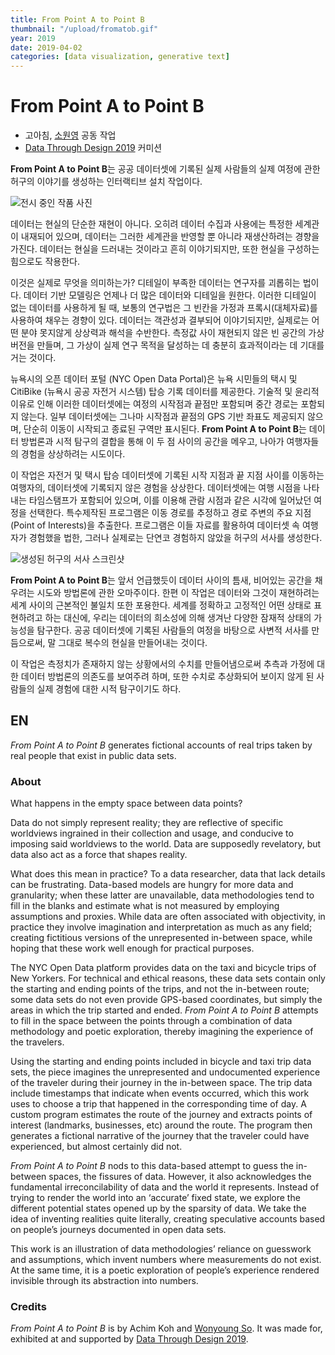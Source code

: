 ```yaml
---
title: From Point A to Point B
thumbnail: "/upload/fromatob.gif"
year: 2019
date: 2019-04-02
categories: [data visualization, generative text]
---
```


# From Point A to Point B

- 고아침, [소원영](https://wonyoung.so) 공동 작업
- [Data Through Design 2019](http://2019.datathroughdesign.com/) 커미션

**From Point A to Point B**는 공공 데이터셋에 기록된 실제 사람들의 실제 여정에 관한 허구의 이야기를 생성하는 인터랙티브 설치 작업이다.

![전시 중인 작품 사진](/upload/fromatob-installation.jpg)

데이터는 현실의 단순한 재현이 아니다. 오히려 데이터 수집과 사용에는 특정한 세계관이 내재되어 있으며, 데이터는 그러한 세계관을 반영할 뿐 아니라 재생산하려는 경향을 가진다. 데이터는 현실을 드러내는 것이라고 흔히 이야기되지만, 또한 현실을 구성하는 힘으로도 작용한다.

이것은 실제로 무엇을 의미하는가? 디테일이 부족한 데이터는 연구자를 괴롭히는 법이다. 데이터 기반 모델링은 언제나 더 많은 데이터와 디테일을 원한다. 이러한 디테일이 없는 데이터를 사용하게 될 때, 보통의 연구법은 그 빈칸을 가정과 프록시(대체자료)를 사용하여 채우는 경향이 있다. 데이터는 객관성과 결부되어 이야기되지만, 실제로는 어떤 분야 못지않게 상상력과 해석을 수반한다. 측정값 사이 재현되지 않은 빈 공간의 가상 버전을 만들며, 그 가상이 실제 연구 목적을 달성하는 데 충분히 효과적이라는 데 기대를 거는 것이다.

뉴욕시의 오픈 데이터 포털 (NYC Open Data Portal)은 뉴욕 시민들의 택시 및 CitiBike (뉴욕시 공공 자전거 시스템) 탑승 기록 데이터를 제공한다. 기술적 및 윤리적 이유로 인해 이러한 데이터셋에는 여정의 시작점과 끝점만 포함되며 중간 경로는 포함되지 않는다. 일부 데이터셋에는 그나마 시작점과 끝점의 GPS 기반 좌표도 제공되지 않으며, 단순히 이동이 시작되고 종료된 구역만 표시된다. **From Point A to Point B**는 데이터 방법론과 시적 탐구의 결합을 통해 이 두 점 사이의 공간을 메우고, 나아가 여행자들의 경험을 상상하려는 시도이다.

이 작업은 자전거 및 택시 탑승 데이터셋에 기록된 시작 지점과 끝 지점 사이를 이동하는 여행자의, 데이터셋에 기록되지 않은 경험을 상상한다. 데이터셋에는 여행 시점을 나타내는 타임스탬프가 포함되어 있으며, 이를 이용해 관람 시점과 같은 시각에 일어났던 여정을 선택한다. 특수제작된 프로그램은 이동 경로를 추정하고 경로 주변의 주요 지점(Point of Interests)을 추출한다. 프로그램은 이들 자료를 활용하여 데이터셋 속 여행자가 경험했을 법한, 그러나 실제로는 단연코 경험하지 않았을 허구의 서사를 생성한다.

![생성된 허구의 서사 스크린샷](/upload/fromatob-pdf.png)

**From Point A to Point B**는 앞서 언급했듯이 데이터 사이의 틈새, 비어있는 공간을 채우려는 시도와 방법론에 관한 오마주이다. 한편 이 작업은 데이터와 그것이 재현하려는 세계 사이의 근본적인 불일치 또한 포용한다. 세계를 정확하고 고정적인 어떤 상태로 표현하려고 하는 대신에, 우리는 데이터의 희소성에 의해 생겨난 다양한 잠재적 상태의 가능성을 탐구한다. 공공 데이터셋에 기록된 사람들의 여정을 바탕으로 사변적 서사를 만듬으로써, 말 그대로 복수의 현실을 만들어내는 것이다.

이 작업은 측정치가 존재하지 않는 상황에서의 수치를 만들어냄으로써 추측과 가정에 대한 데이터 방법론의 의존도를 보여주려 하며, 또한 수치로 추상화되어 보이지 않게 된 사람들의 실제 경험에 대한 시적 탐구이기도 하다.

## EN

_From Point A to Point B_ generates fictional accounts of real trips taken by real people that exist in public data sets.

### About

What happens in the empty space between data points?

Data do not simply represent reality; they are reflective of specific worldviews ingrained in their collection and usage, and conducive to imposing said worldviews to the world. Data are supposedly revelatory, but data also act as a force that shapes reality.

What does this mean in practice? To a data researcher, data that lack details can be frustrating. Data-based models are hungry for more data and granularity; when these latter are unavailable, data methodologies tend to fill in the blanks and estimate what is not measured by employing assumptions and proxies. While data are often associated with objectivity, in practice they involve imagination and interpretation as much as any field; creating fictitious versions of the unrepresented in-between space, while hoping that these work well enough for practical purposes. 

The NYC Open Data platform provides data on the taxi and bicycle trips of New Yorkers. For technical and ethical reasons, these data sets contain only the starting and ending points of the trips, and not the in-between route; some data sets do not even provide GPS-based coordinates, but simply the areas in which the trip started and ended. _From Point A to Point B_ attempts to fill in the space between the points through a combination of data methodology and poetic exploration, thereby imagining the experience of the travelers.

Using the starting and ending points included in bicycle and taxi trip data sets, the piece imagines the unrepresented and undocumented experience of the traveler during their journey in the in-between space. The trip data include timestamps that indicate when events occurred, which this work uses to choose a trip that happened in the corresponding time of day. A custom program estimates the route of the journey and extracts points of interest (landmarks, businesses, etc) around the route. The program then generates a fictional narrative of the journey that the traveler could have experienced, but almost certainly did not. 

_From Point A to Point B_ nods to this data-based attempt to guess the in-between spaces, the fissures of data. However, it also acknowledges the fundamental irreconcilability of data and the world it represents. Instead of trying to render the world into an ‘accurate’ fixed state, we explore the different potential states opened up by the sparsity of data. We take the idea of inventing realities quite literally, creating speculative accounts based on people’s journeys documented in open data sets.

This work is an illustration of data methodologies’ reliance on guesswork and assumptions, which invent numbers where measurements do not exist. At the same time, it is a poetic exploration of people’s experience rendered invisible through its abstraction into numbers.

### Credits

_From Point A to Point B_ is by Achim Koh and [Wonyoung So](https://wonyoung.so). It was made for, exhibited at and supported by [Data Through Design 2019](http://2019.datathroughdesign.com/).